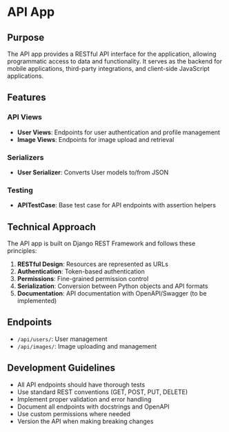 # API App

## Purpose

The API app provides a RESTful API interface for the application, allowing programmatic access to data and functionality. It serves as the backend for mobile applications, third-party integrations, and client-side JavaScript applications.

## Features

### API Views

- **User Views**: Endpoints for user authentication and profile management
- **Image Views**: Endpoints for image upload and retrieval

### Serializers

- **User Serializer**: Converts User models to/from JSON

### Testing

- **APITestCase**: Base test case for API endpoints with assertion helpers

## Technical Approach

The API app is built on Django REST Framework and follows these principles:

1. **RESTful Design**: Resources are represented as URLs
2. **Authentication**: Token-based authentication
3. **Permissions**: Fine-grained permission control
4. **Serialization**: Conversion between Python objects and API formats
5. **Documentation**: API documentation with OpenAPI/Swagger (to be implemented)

## Endpoints

- `/api/users/`: User management
- `/api/images/`: Image uploading and management

## Development Guidelines

- All API endpoints should have thorough tests
- Use standard REST conventions (GET, POST, PUT, DELETE)
- Implement proper validation and error handling
- Document all endpoints with docstrings and OpenAPI
- Use custom permissions where needed
- Version the API when making breaking changes